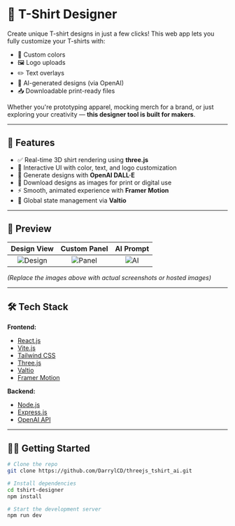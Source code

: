 # 👕 T-Shirt Designer

Create unique T-shirt designs in just a few clicks! This web app lets you fully customize your T-shirts with:

- 🎨 Custom colors
- 🖼️ Logo uploads
- ✏️ Text overlays
- 🤖 AI-generated designs (via OpenAI)
- 📥 Downloadable print-ready files

Whether you're prototyping apparel, mocking merch for a brand, or just exploring your creativity — **this designer tool is built for makers**.

---

## 🚀 Features

- ✅ Real-time 3D shirt rendering using **three.js**
- 🎨 Interactive UI with color, text, and logo customization
- 🤖 Generate designs with **OpenAI DALL·E**
- 💾 Download designs as images for print or digital use
- ⚡ Smooth, animated experience with **Framer Motion**
- 🧠 Global state management via **Valtio**

---

## 📸 Preview

| Design View | Custom Panel | AI Prompt |
|:--:|:--:|:--:|
| ![Design](https://via.placeholder.com/300x180?text=Shirt+Render) | ![Panel](https://via.placeholder.com/300x180?text=UI+Controls) | ![AI](https://via.placeholder.com/300x180?text=AI+Prompt) |

_(Replace the images above with actual screenshots or hosted images)_

---

## 🛠️ Tech Stack

**Frontend:**
- [React.js](https://reactjs.org/)
- [Vite.js](https://vitejs.dev/)
- [Tailwind CSS](https://tailwindcss.com/)
- [Three.js](https://threejs.org/)
- [Valtio](https://valtio.pmnd.rs/)
- [Framer Motion](https://www.framer.com/motion/)

**Backend:**
- [Node.js](https://nodejs.org/)
- [Express.js](https://expressjs.com/)
- [OpenAI API](https://openai.com/api)

---

## 🧑‍💻 Getting Started

```bash
# Clone the repo
git clone https://github.com/DarrylCD/threejs_tshirt_ai.git

# Install dependencies
cd tshirt-designer
npm install

# Start the development server
npm run dev
